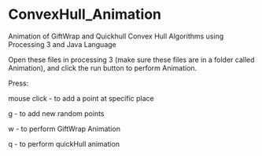 # ConvexHull_Animation
Animation of GiftWrap and Quickhull Convex Hull Algorithms using Processing 3 and Java Language

Open these files in processing 3 (make sure these files are in a folder called Animation), and click the run button to perform Animation.

Press:

mouse click - to add a point at specific place 

g - to add new random points 

w - to perform GiftWrap Animation 

q - to perform quickHull animation 
